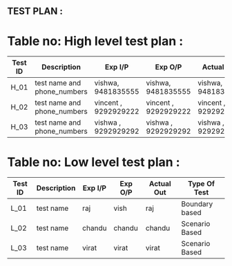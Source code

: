 
## TEST PLAN : 
# Table no: High level test plan :
| Test ID | Description | Exp I/P | Exp O/P | Actual Out | Type Of Test |
| ------ | ------ | --------- | ---------- | ---------- | ------------- |
| H_01 | test name and phone_numbers | vishwa, 9481835555 |vishwa, 9481835555 | vishwa, 9481835555 | Requirement Based
| H_02 | test name and phone_numbers | vincent , 9292929222 |vincent , 9292929222  | vincent , 9292929222 | Scenario Based
| H_03 | test name and phone_numbers | vishwa , 9292929292 | vishwa , 9292929292 |  vishwa , 9292929292  | Boundary based


# Table no: Low level test plan :
| Test ID | Description | Exp I/P | Exp O/P | Actual Out | Type Of Test |
| ------ | ------ | --------- | ---------- | ---------- | ------------- |
| L_01 | test name  | raj | vish | raj   | Boundary based
| L_02 | test name | chandu | chandu | chandu | Scenario Based
| L_03 | test name  | virat | virat | virat | Scenario Based
